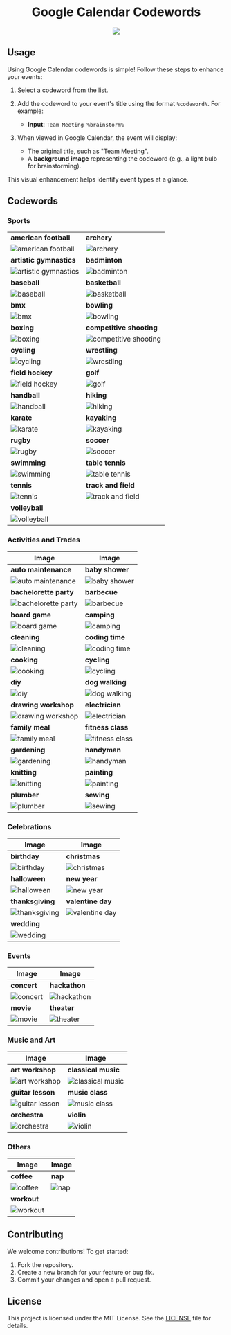 <h1 align="center">Google Calendar Codewords</h1>
<p align="center">
  <img src=https://github.com/user-attachments/assets/444b12f8-2354-42c2-91bf-3b265969793f >
</p>

## Usage

Using Google Calendar codewords is simple! Follow these steps to enhance your events:

1. Select a codeword from the list.
2. Add the codeword to your event's title using the format `%codeword%`. For example:
   - **Input**: `Team Meeting %brainstorm%`

3. When viewed in Google Calendar, the event will display:
   - The original title, such as "Team Meeting".
   - A **background image** representing the codeword (e.g., a light bulb for brainstorming).

This visual enhancement helps identify event types at a glance.

## Codewords

### Sports

|                          |                          |
|-------------------------------|-------------------------------|
| **american football**         | **archery**                  |
| ![american football](https://ssl.gstatic.com/calendar/images/eventillustrations/v1/img_americanfootball_1x.jpg) | ![archery](https://ssl.gstatic.com/calendar/images/eventillustrations/v1/img_archery_1x.jpg) |
| **artistic gymnastics**       | **badminton**                |
| ![artistic gymnastics](https://ssl.gstatic.com/calendar/images/eventillustrations/v1/img_artisticgymnastics_1x.jpg) | ![badminton](https://ssl.gstatic.com/calendar/images/eventillustrations/v1/img_badminton_1x.jpg) |
| **baseball**                  | **basketball**               |
| ![baseball](https://ssl.gstatic.com/calendar/images/eventillustrations/v1/img_baseball_1x.jpg) | ![basketball](https://ssl.gstatic.com/calendar/images/eventillustrations/v1/img_basketball_1x.jpg) |
| **bmx**                       | **bowling**                  |
| ![bmx](https://ssl.gstatic.com/calendar/images/eventillustrations/v1/img_cyclingbmx_1x.jpg) | ![bowling](https://ssl.gstatic.com/calendar/images/eventillustrations/v1/img_bowling_1x.jpg) |
| **boxing**                    | **competitive shooting**     |
| ![boxing](https://ssl.gstatic.com/calendar/images/eventillustrations/v1/img_boxing_1x.jpg) | ![competitive shooting](https://ssl.gstatic.com/calendar/images/eventillustrations/v1/img_shooting_1x.jpg) |
| **cycling**                   | **wrestling**                |
| ![cycling](https://ssl.gstatic.com/calendar/images/eventillustrations/v1/img_cycling_1x.jpg) | ![wrestling](https://ssl.gstatic.com/calendar/images/eventillustrations/v1/img_wrestling_1x.jpg) |
| **field hockey**              | **golf**                     |
| ![field hockey](https://ssl.gstatic.com/calendar/images/eventillustrations/v1/img_fieldhockey_1x.jpg) | ![golf](https://ssl.gstatic.com/calendar/images/eventillustrations/v1/img_golf_1x.jpg) |
| **handball**                  | **hiking**                   |
| ![handball](https://ssl.gstatic.com/calendar/images/eventillustrations/v1/img_handball_1x.jpg) | ![hiking](https://ssl.gstatic.com/calendar/images/eventillustrations/v1/img_hiking_1x.jpg) |
| **karate**                    | **kayaking**                 |
| ![karate](https://ssl.gstatic.com/calendar/images/eventillustrations/v1/img_karate_1x.jpg) | ![kayaking](https://ssl.gstatic.com/calendar/images/eventillustrations/v1/img_kayaking_1x.jpg) |
| **rugby**                     | **soccer**                   |
| ![rugby](https://ssl.gstatic.com/calendar/images/eventillustrations/v1/img_rugbysevens_1x.jpg) | ![soccer](https://ssl.gstatic.com/calendar/images/eventillustrations/v1/img_soccer_1x.jpg) |
| **swimming**                  | **table tennis**             |
| ![swimming](https://ssl.gstatic.com/calendar/images/eventillustrations/v1/img_swimming_1x.jpg) | ![table tennis](https://ssl.gstatic.com/calendar/images/eventillustrations/v1/img_pingpong_1x.jpg) |
| **tennis**                    | **track and field**          |
| ![tennis](https://ssl.gstatic.com/calendar/images/eventillustrations/v1/img_tennis_1x.jpg) | ![track and field](https://ssl.gstatic.com/calendar/images/eventillustrations/v1/img_running_1x.jpg) |
| **volleyball**                |
| ![volleyball](https://ssl.gstatic.com/calendar/images/eventillustrations/v1/img_volleyball_1x.jpg) |

### Activities and Trades

| Image                         | Image                         |
|-------------------------------|-------------------------------|
| **auto maintenance**          | **baby shower**               |
| ![auto maintenance](https://ssl.gstatic.com/calendar/images/eventillustrations/v1/img_autorepair_1x.jpg) | ![baby shower](https://ssl.gstatic.com/calendar/images/eventillustrations/v1/img_babyshower_1x.jpg) |
| **bachelorette party**        | **barbecue**                  |
| ![bachelorette party](https://ssl.gstatic.com/calendar/images/eventillustrations/v1/img_bachelorette_1x.jpg) | ![barbecue](https://ssl.gstatic.com/calendar/images/eventillustrations/v1/img_barbecue_1x.jpg) |
| **board game**                | **camping**                   |
| ![board game](https://ssl.gstatic.com/calendar/images/eventillustrations/v1/img_boardgames_1x.jpg) | ![camping](https://ssl.gstatic.com/calendar/images/eventillustrations/v1/img_camping_1x.jpg) |
| **cleaning**                  | **coding time**               |
| ![cleaning](https://ssl.gstatic.com/calendar/images/eventillustrations/v1/img_cleaning_1x.jpg) | ![coding time](https://ssl.gstatic.com/calendar/images/eventillustrations/v1/img_coding_1x.jpg) |
| **cooking**                   | **cycling**                   |
| ![cooking](https://ssl.gstatic.com/calendar/images/eventillustrations/v1/img_cooking_1x.jpg) | ![cycling](https://ssl.gstatic.com/calendar/images/eventillustrations/v1/img_cycling_1x.jpg) |
| **diy**                       | **dog walking**               |
| ![diy](https://ssl.gstatic.com/calendar/images/eventillustrations/v1/img_diy_1x.jpg) | ![dog walking](https://ssl.gstatic.com/calendar/images/eventillustrations/v1/img_dogwalking_1x.jpg) |
| **drawing workshop**          | **electrician**               |
| ![drawing workshop](https://ssl.gstatic.com/calendar/images/eventillustrations/v1/img_drawingworkshop_1x.jpg) | ![electrician](https://ssl.gstatic.com/calendar/images/eventillustrations/v1/img_electrician_1x.jpg) |
| **family meal**               | **fitness class**             |
| ![family meal](https://ssl.gstatic.com/calendar/images/eventillustrations/v1/img_familymeal_1x.jpg) | ![fitness class](https://ssl.gstatic.com/calendar/images/eventillustrations/v1/img_fitnessclass_1x.jpg) |
| **gardening**                 | **handyman**                  |
| ![gardening](https://ssl.gstatic.com/calendar/images/eventillustrations/v1/img_gardening_1x.jpg) | ![handyman](https://ssl.gstatic.com/calendar/images/eventillustrations/v1/img_handyman_1x.jpg) |
| **knitting**                  | **painting**                  |
| ![knitting](https://ssl.gstatic.com/calendar/images/eventillustrations/v1/img_knitting_1x.jpg) | ![painting](https://ssl.gstatic.com/calendar/images/eventillustrations/v1/img_painting_1x.jpg) |
| **plumber**                   | **sewing**                    |
| ![plumber](https://ssl.gstatic.com/calendar/images/eventillustrations/v1/img_plumber_1x.jpg) | ![sewing](https://ssl.gstatic.com/calendar/images/eventillustrations/v1/img_sewing_1x.jpg) |

### Celebrations

| Image                         | Image                         |
|-------------------------------|-------------------------------|
| **birthday**                  | **christmas**                 |
| ![birthday](https://ssl.gstatic.com/calendar/images/eventillustrations/v1/img_birthday_1x.jpg) | ![christmas](https://ssl.gstatic.com/calendar/images/eventillustrations/v1/img_christmas_1x.jpg) |
| **halloween**                 | **new year**                  |
| ![halloween](https://ssl.gstatic.com/calendar/images/eventillustrations/v1/img_halloween_1x.jpg) | ![new year](https://ssl.gstatic.com/calendar/images/eventillustrations/v1/img_newyear_1x.jpg) |
| **thanksgiving**              | **valentine day**             |
| ![thanksgiving](https://ssl.gstatic.com/calendar/images/eventillustrations/v1/img_thanksgiving_1x.jpg) | ![valentine day](https://ssl.gstatic.com/calendar/images/eventillustrations/v1/img_valentineday_1x.jpg) |
| **wedding**                   |                               |
| ![wedding](https://ssl.gstatic.com/calendar/images/eventillustrations/v1/img_wedding_1x.jpg) |                               |

### Events

| Image                         | Image                         |
|-------------------------------|-------------------------------|
| **concert**                   | **hackathon**                 |
| ![concert](https://ssl.gstatic.com/calendar/images/eventillustrations/v1/img_concert_1x.jpg) | ![hackathon](https://ssl.gstatic.com/calendar/images/eventillustrations/v1/img_code_1x.jpg) |
| **movie**                     | **theater**                   |
| ![movie](https://ssl.gstatic.com/calendar/images/eventillustrations/v1/img_movie_1x.jpg) | ![theater](https://ssl.gstatic.com/calendar/images/eventillustrations/v1/img_theater_1x.jpg) |

### Music and Art

| Image                         | Image                         |
|-------------------------------|-------------------------------|
| **art workshop**              | **classical music**           |
| ![art workshop](https://ssl.gstatic.com/calendar/images/eventillustrations/v1/img_art_1x.jpg) | ![classical music](https://ssl.gstatic.com/calendar/images/eventillustrations/v1/img_learninstrument_1x.jpg) |
| **guitar lesson**             | **music class**               |
| ![guitar lesson](https://ssl.gstatic.com/calendar/images/eventillustrations/v1/img_guitarlesson_1x.jpg) | ![music class](https://ssl.gstatic.com/calendar/images/eventillustrations/v1/img_musicclass_1x.jpg) |
| **orchestra**                 | **violin**                    |
| ![orchestra](https://ssl.gstatic.com/calendar/images/eventillustrations/v1/img_orchestra_1x.jpg) | ![violin](https://ssl.gstatic.com/calendar/images/eventillustrations/v1/img_violin_1x.jpg) |

### Others

| Image                         | Image                         |
|-------------------------------|-------------------------------|
| **coffee**                    | **nap**                       |
| ![coffee](https://ssl.gstatic.com/calendar/images/eventillustrations/v1/img_coffee_1x.jpg) | ![nap](https://ssl.gstatic.com/calendar/images/eventillustrations/v1/img_sleep_1x.jpg) |
| **workout**                   |                               |
| ![workout](https://ssl.gstatic.com/calendar/images/eventillustrations/v1/img_workout_1x.jpg) |                               |

## Contributing

We welcome contributions! To get started:

1. Fork the repository.
2. Create a new branch for your feature or bug fix.
3. Commit your changes and open a pull request.

## License

This project is licensed under the MIT License. See the [LICENSE](./LICENSE) file for details.
